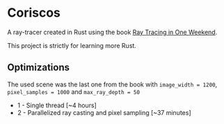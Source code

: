 # Coriscos

A ray-tracer created in Rust using the book [Ray Tracing in One Weekend](https://raytracing.github.io/books/RayTracingInOneWeekend.html).

This project is strictly for learning more Rust.

## Optimizations

The used scene was the last one from the book with `image_width = 1200`, `pixel_samples = 1000` and `max_ray_depth = 50`

* 1 - Single thread [~4 hours]
* 2 - Parallelized ray casting and pixel sampling [~37 minutes]
